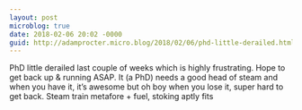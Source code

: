 ```yaml
---
layout: post
microblog: true
date: 2018-02-06 20:02 -0000
guid: http://adamprocter.micro.blog/2018/02/06/phd-little-derailed.html
---
```

PhD little derailed last couple of weeks which is highly frustrating. Hope to get back up & running ASAP. It (a PhD) needs a good head of steam and when you have it, it’s awesome but oh boy when you lose it, super hard to get back. Steam train metafore + fuel, stoking aptly fits
